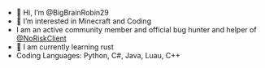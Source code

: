 - 👋 Hi, I’m @BigBrainRobin29
- 👀 I’m interested in Minecraft and Coding
- I am an active community member and official bug hunter and helper of [@NoRiskClient](https://github.com/NoRiskClient)
- 🌱 I am currently learning rust 
- Coding Languages: Python, C#, Java, Luau, C++

<!---
BigBrainRobin29/BigBrainRobin29 is a ✨ special ✨ repository because its `README.md` (this file) appears on your GitHub profile.
You can click the Preview link to take a look at your changes.
--->
